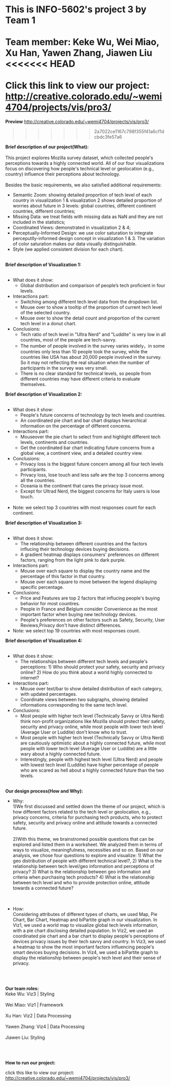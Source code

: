 **This is INFO-5602's project 3 by Team 1**
<br></br>Team member:  Keke Wu, Wei Miao, Xu Han, Yawen Zhang, Jiawen Liu
<<<<<<< HEAD
<br><br>
**Click this link to view our project: http://creative.colorado.edu/~wemi4704/projects/vis/pro3/**
=======

**Preview**
http://creative.colorado.edu/~wemi4704/projects/vis/pro3/
>>>>>>> 2a7022ce1167c798f355f41a6cf1dcbdc3fe57a6

**Brief description of our project(What):**
<br></br>
This project explores Mozilla survey dataset, which collected people's perceptions towards a highly connected world. All of our four visualizations focus on discovering how people's technical level or geolocation (e.g., country) influence their perceptions about technology. 
<br><br>
Besides the basic requirements, we also satisfied additional requirements: 
* Semantic Zoom: showing detailed proportion of tech level of each country in visualization 1 & visualization 2 shows detailed proportion of worries about future in 3 levels: global countries, different continent countries, different countries; 
* Missing Data: we treat fields with missing data as NaN and they are not included in the statistics; 
* Coordinated Views: demonstrated in visualization 2 & 4;
* Perceptually-Informed Design: we use color saturation to integrate perceputlly-informed design concept in visualization 1 & 3. The variation of color saturation makes our data visually distinguishable. 
* Style (we applied consistent division for each chart). 
<br></br>

**Brief description of Visualization 1:**
<br></br>
* What does it show:
     * Global distribution and comparison of people’s tech proficient in four levels.
* Interactions part:
     * Switching among different tech level data from the dropdown list.
     * Mouse over to show a tooltip of the proportion of current tech level of the selected country.
     * Mouse over to show the detail count and proportion of the current tech level in a donut chart.
* Conclusions:
     * Tech ratio of tech level in "Ultra Nerd" and "Luddite" is very low in all countries, most of the people are tech-savvy.
     * The number of people involved in the survey varies widely，in some countries only less than 10 people took the survey, while the countries like USA has about 20,000 people involved in the survey. So it may not reflecting the real situation when the number of participants in the survey was very small.
     * There is no clear standard for technical levels, so people from different countries may have different criteria to evaluate themselves.

**Brief description of Visualization 2:**
<br></br>
* What does it show:
     * People's future concerns of technology by tech levels and countries.
     * An coordinated pie chart and bar chart displays hierarchical information on the percentage of different concerns.
* Interactions part:
     * Mouseover the pie chart to select from  and highlight different tech levels, continents and countries.
     * Get the coordinated bar chart indicating future concerns from a global view, a continent view, and a detailed country view.
* Conclusions:
     * Privacy loss is the biggest future concern among all four tech levels participants.
     * Privacy loss, lose touch and less safe are the top 3 concerns among all the countries.
     * Oceania is the continent that cares the privacy issue most.
     * Except for Ultrad Nerd, the biggest concerns for Italy users is lose touch.
<br></br>
* Note: we select top 3 countries with most responses count for each continent.


**Brief description of Visualization 3:**
<br></br>
* What does it show: 
     * The relationship between different countries and the factors influcing their technology devices buying decisions.
     * A gradient heatmap displays consumers' preferences on different factors, ranging from the light pink to dark purple.
* Interactions part:  
     * Mouse over each square to display the country name and the percentage of this factor in that country.
     * Mouse over each square to move between the legend displaying specific percentage.
* Conclusions:
     * Price and Features are top 2 factors that influcing people's buying behavior for most countires.
     * People in France and Belgium consider Convenience as the most important factor when buying new technology devices.
     * People's preferences on other factors such as Safety, Security, User Reviews,Privacy don't have distinct differences.
* Note: we select top 19 countries with most responses count.

**Brief description of Visualization 4:**
<br></br>
* What does it show:
     * The relationships between different tech levels and people's perceptions: 1) Who should protect your safety, security and privacy online? 2) How do you think about a world highly connected to internet?
* Interactions part:
     * Mouse over text/bar to show detailed distribution of each category, with updated percentages.
     * Coordinate views between two subgraphs, showing detailed informations corresponding to the same tech level.
* Conclusions:
     * Most people with higher tech level (Technically Savvy or Ultra Nerd) think non-profit organizations like Mozilla should protect their safety, security and privacy online, while most people with lower tech level (Average User or Luddite) don't know who to trust.
     * Most people with higher tech level (Technically Savvy or Ultra Nerd) are cautiously optimistic about a highly connected future, while most people with lower tech level (Average User or Luddite) are a little wary about a highly connected future.
     * Interestingly, people with highest tech level (Ultra Nerd) and people with lowest tech level (Luddite) have higher percentage of people who are scared as hell about a highly connected future than the two levels. 
<br></br>

**Our design process(How and Why):**
* Why:
     <br>1)We first discussed and settled down the theme of our project, which is how different factors related to the tech level or geolocation, e.g., privacy concerns, criteria for purchasing tech products, who to protect safety, security and privacy online and attitude towards a connected future.</br>
     <br>2)With this theme, we brainstromed possible questions that can be explored and listed them in a worksheet. We analyzed them in terms of ways to visualize, meaningfulness, necessities and so on. Based on our analysis, we chose four questions to explore and visualize: 1) What the geo distribution of people with different technical level?, 2) What is the relationship between tech level/geo information and perceptions of privacy? 3) What is the relationship between geo information and criteria when purchasing tech products? 4) What is the relationship between tech level and who to provide protection online, attitude towards a connected future?</br>
     <br></br>
     
* How:
    <br>Considering attributes of different types of charts, we used Map, Pie Chart, Bar Chart, Heatmap and biPartite graph in our visualization. In Viz1, we used a world map to visualize global tech levels information, with a pie chart disclosing detailed population. In Viz2, we used an coordinated pie chart and a bar chart to display people's perceptions of devices privacy issues by their tech savvy and country. In Viz3, we used a heatmap to show the most important factors influencing people's smart devices buying decisions. In Viz4, we used a biPartite graph to display the relationship between people's tech level and their sense of privacy.</br>
    
<br></br>

**Our team roles:**
<br>Keke Wu: Viz3 | Styling</br>
<br>Wei Miao: Viz1 | Framework</br>
<br>Xu Han: Viz2 | Data Processing  </br>
<br>Yawen Zhang: Viz4 | Data Processing  </br>
<br>Jiawen Liu: Styling</br>

<br></br>

**How to run our project:**

click this like to view our project:
http://creative.colorado.edu/~wemi4704/projects/vis/pro3/


